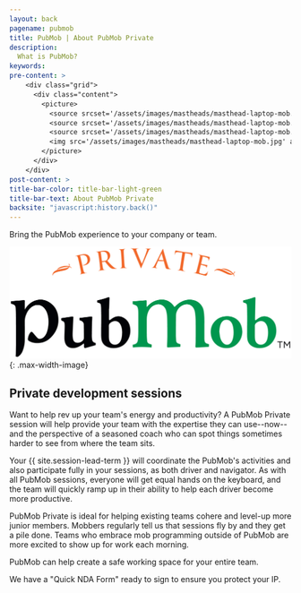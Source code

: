 ```yaml
---
layout: back
pagename: pubmob
title: PubMob | About PubMob Private
description:
  What is PubMob?
keywords:
pre-content: >
    <div class="grid">
      <div class="content">
        <picture>
          <source srcset='/assets/images/mastheads/masthead-laptop-mob.jpg' media='(max-width: 1080px)'>
          <source srcset='/assets/images/mastheads/masthead-laptop-mob.jpg' media='(min-width: 960px)'>
          <source srcset='/assets/images/mastheads/masthead-laptop-mob.jpg' media='(min-width: 830px'>
          <img src='/assets/images/mastheads/masthead-laptop-mob.jpg' alt='PubMob Private'>
        </picture>
      </div>
    </div>
post-content: >
title-bar-color: title-bar-light-green
title-bar-text: About PubMob Private
backsite: "javascript:history.back()"
---
```

Bring the PubMob experience to your company or team.

![PubMob Private](/assets/images/logos/PubMob_Private_1920x760.jpg)
{: .max-width-image}

## Private development sessions

Want to help rev up your team's energy and productivity? A PubMob Private session will help provide your team with the expertise they can use--now--and the perspective of a seasoned coach who can spot things sometimes harder to see from where the team sits.

Your {{ site.session-lead-term }} will coordinate the PubMob's activities and also participate fully in your sessions, as both driver and navigator. As with all PubMob sessions, everyone will get equal hands on the keyboard, and the team will quickly ramp up in their ability to help each driver become more productive.

PubMob Private is ideal for helping existing teams cohere and level-up more junior members. Mobbers regularly tell us that sessions fly by and they get a pile done. Teams who embrace mob programming outside of PubMob are more excited to show up for work each morning.

PubMob can help create a safe working space for your entire team.

We have a "Quick NDA Form" ready to sign to ensure you protect your IP.

